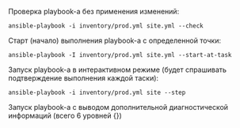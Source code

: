 Проверка playbook-а без применения изменений:

`ansible-playbook -i inventory/prod.yml site.yml --check`

Старт (начало) выполнения playbook-а с определенной точки:

`ansible-playbook -I inventory/prod.yml site.yml --start-at-task`

Запуск playbook-а в интерактивном режиме (будет спрашивать подтверждение выполнения каждой таски):

`ansible-playbook -i inventory/prod.yml site --step`

Запуск playbook-а  с выводом дополнительной диагностической информаций (всего 6 уровней {})